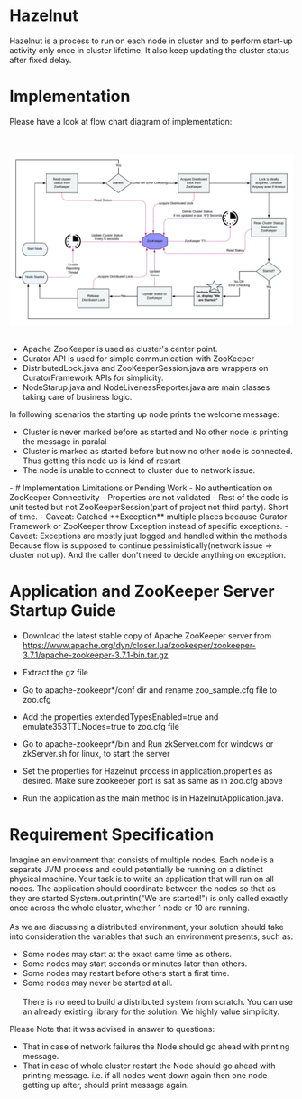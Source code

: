 # Hazelnut


Hazelnut is a process to run on each node in cluster and to perform start-up activity only once in cluster lifetime. It also keep updating the cluster status after fixed delay. 

# Implementation

Please have a look at flow chart diagram of implementation:

<br/><br/>
![aa](https://raw.githubusercontent.com/m-khayyam/hazelnut/main/src/main/resources/hazelnut-startup-flow.jpeg)
<br/><br/>

- Apache ZooKeeper is used as cluster's center point.<br/>
- Curator API is used for simple communication with ZooKeeper<br/>
- DistributedLock.java and ZooKeeperSession.java are wrappers on CuratorFramework APIs for simplicity.<br/>
- NodeStarup.java and NodeLivenessReporter.java are main classes taking care of business logic.<br/>

In following scenarios the starting up node prints the welcome message:
- Cluster is never marked before as started and No other node is printing the message in paralal<br/>
- Cluster is marked as started before but now no other node is connected. Thus getting this node up is kind of restart<br/>
- The node is unable to connect to cluster due to network issue.
</a>
- 
# Implementation Limitations or Pending Work
- No authentication on ZooKeeper Connectivity
- Properties are not validated
- Rest of the code is unit tested but not ZooKeeperSession(part of project not third party). Short of time.
- Caveat: Catched **Exception** multiple places because Curator Framework or ZooKeeper throw Exception instead of specific exceptions.
- Caveat: Exceptions are mostly just logged and handled within the methods. Because flow is supposed to continue pessimistically(network issue => cluster not up). And the caller don't need to decide anything on exception. 

  
# Application and ZooKeeper Server Startup Guide

- Download the latest stable copy of Apache ZooKeeper server from <a>https://www.apache.org/dyn/closer.lua/zookeeper/zookeeper-3.7.1/apache-zookeeper-3.7.1-bin.tar.gz</a><br/>
- Extract the gz file<br/>
- Go to apache-zookeepr*/conf dir and rename zoo_sample.cfg file to zoo.cfg<br/>
- Add the  properties extendedTypesEnabled=true and emulate353TTLNodes=true to zoo.cfg file<br/>
- Go to apache-zookeepr*/bin and Run zkServer.com for windows or zkServer.sh for linux, to start the server<br/>

- Set the properties for Hazelnut process in application.properties as desired. Make sure zookeeper port is sat as same as in zoo.cfg above<br/>
- Run the application as the main method is in HazelnutApplication.java.

# Requirement Specification

Imagine an environment that consists of multiple nodes. Each node is a separate JVM process and could potentially be running on a distinct physical machine. Your task is to write an application that will run on all nodes. The application should coordinate between the nodes so that as they are started System.out.println("We are started!") is only called exactly once across the whole cluster, whether 1 node or 10 are running.
<br/><br/>As we are discussing a distributed environment, your solution should take into consideration the variables that such an environment presents, such as:<br/>
- Some nodes may start at the exact same time as others.<br/>
- Some nodes may start seconds or minutes later than others.<br/>
- Some nodes may restart before others start a first time.<br/>
- Some nodes may never be started at all.<br/><br/>
  There is no need to build a distributed system from scratch. You can use an already existing library for the solution. We highly value simplicity.

Please Note that it was advised in answer to questions:<br/>
- That in case of network failures the Node should go ahead with printing message.<br/>
- That in case of whole cluster restart the Node should go ahead with printing message. i.e. if all nodes went down again then one node getting up after, should print message again.
